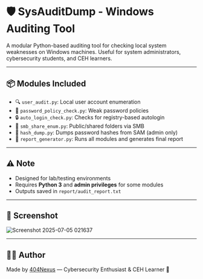 # 🛡️ SysAuditDump - Windows Auditing Tool

A modular Python-based auditing tool for checking local system weaknesses on Windows machines. Useful for system administrators, cybersecurity students, and CEH learners.

---

## 📦 Modules Included

- 🔍 `user_audit.py`: Local user account enumeration
- 🔐 `password_policy_check.py`: Weak password policies
- 🔒 `auto_login_check.py`: Checks for registry-based autologin
- 📂 `smb_share_enum.py`: Public/shared folders via SMB
- 🧪 `hash_dump.py`: Dumps password hashes from SAM (admin only)
- 📝 `report_generator.py`: Runs all modules and generates final report

---

## ⚠️ Note

- Designed for lab/testing environments
- Requires **Python 3** and **admin privileges** for some modules
- Outputs saved in `report/audit_report.txt`

---

## 📸 Screenshot
![Screenshot 2025-07-05 021637](https://github.com/user-attachments/assets/d4efce91-3447-4923-a9d9-a789e2732391)



---

## 👨‍💻 Author

Made by [404Nexus](https://github.com/404Nexus) — Cybersecurity Enthusiast & CEH Learner 🔐

